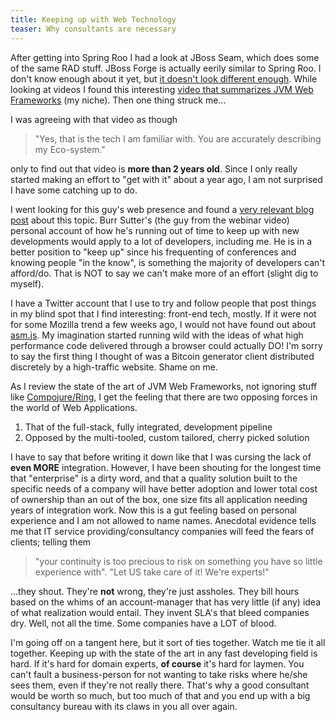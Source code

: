 ```yaml
---
title: Keeping up with Web Technology
teaser: Why consultants are necessary
---
```

After getting into Spring Roo I had a look at JBoss Seam, which does some of the same RAD stuff. JBoss Forge is actually eerily similar to Spring Roo. I don't know enough about it yet, but [it doesn't look different enough](http://forge.jboss.org/docs/using/faq.html). While looking at videos I found this interesting [video that summarizes JVM Web Frameworks](http://www.youtube.com/watch?v=RDGAQXyp19s) (my niche). Then one thing struck me...

I was agreeing with that video as though 

> "Yes, that is the tech I am familiar with. You are accurately describing my Eco-system." 

only to find out that video is __more than 2 years old__. Since I only really started making an effort to "get with it" about a year ago, I am not surprised I have some catching up to do.

I went looking for this guy's web presence and found a [very relevant blog post](http://burrsutter.blogspot.nl/2013/11/personal-technology-radar-how-to-keep-up.html) about this topic. Burr Sutter's (the guy from the webinar video) personal account of how he's running out of time to keep up with new developments would apply to a lot of developers, including me. He is in a better position to "keep up" since his frequenting of conferences and knowing people "in the know", is something the majority of developers can't afford/do. That is NOT to say we can't make more of an effort (slight dig to myself).

I have a Twitter account that I use to try and follow people that post things in my blind spot that I find interesting: front-end tech, mostly. If it were not for some Mozilla trend a few weeks ago, I would not have found out about [asm.js](https://blog.mozilla.org/blog/tag/asm-js/). My imagination started running wild with the ideas of what high performance code delivered through a browser could actually DO! I'm sorry to say the first thing I thought of was a Bitcoin generator client distributed discretely by a high-traffic website. Shame on me.

As I review the state of the art of JVM Web Frameworks, not ignoring stuff like [Compojure/Ring](https://github.com/weavejester/compojure), I get the feeling that there are two opposing forces in the world of Web Applications. 

1. That of the full-stack, fully integrated, development pipeline
2. Opposed by the multi-tooled, custom tailored, cherry picked solution

I have to say that before writing it down like that I was cursing the lack of __even MORE__ integration. However, I have been shouting for the longest time that "enterprise" is a dirty word, and that a quality solution built to the specific needs of a company will have better adoption and lower total cost of ownership than an out of the box, one size fits all application needing years of integration work. Now this is a gut feeling based on personal experience and I am not allowed to name names. Anecdotal evidence tells me that IT service providing/consultancy companies will feed the fears of clients; telling them 

> "your continuity is too precious to risk on something you have so little experience with". 
"Let US take care of it! We're experts!" 

...they shout. They're __not__ wrong, they're just assholes. They bill hours based on the whims of an account-manager that has very little (if any) idea of what realization would entail. They invent SLA's that bleed companies dry. Well, not all the time. Some companies have a LOT of blood.  

I'm going off on a tangent here, but it sort of ties together. Watch me tie it all together. Keeping up with the state of the art in any fast developing field is hard. If it's hard for domain experts, __of course__ it's hard for laymen. You can't fault a business-person for not wanting to take risks where he/she sees them, even if they're not really there. That's why a good consultant would be worth so much, but too much of that and you end up with a big consultancy bureau with its claws in you all over again.
